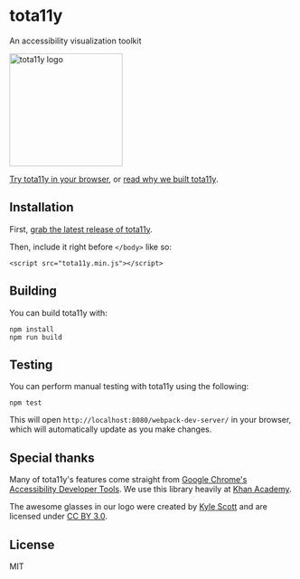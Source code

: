 # tota11y

An accessibility visualization toolkit

<img src="http://khan.github.io/tota11y/img/tota11y-logo.png" alt="tota11y logo" width="200">

[Try tota11y in your browser](http://khan.github.io/tota11y/#Try-it), or
[read why we built tota11y](http://engineering.khanacademy.org/posts/tota11y.htm).

## Installation

First, [grab the latest release of tota11y](https://github.com/Khan/tota11y/releases/latest).

Then, include it right before `</body>` like so:

```
<script src="tota11y.min.js"></script>
```

## Building

You can build tota11y with:

```
npm install
npm run build
```

## Testing

You can perform manual testing with tota11y using the following:

```
npm test
```

This will open `http://localhost:8080/webpack-dev-server/` in your browser,
which will automatically update as you make changes.

## Special thanks

Many of tota11y's features come straight from [Google Chrome's Accessibility Developer Tools](https://github.com/GoogleChrome/accessibility-developer-tools). We use this library heavily at [Khan Academy](http://khanacademy.org).

The awesome glasses in our logo were created by [Kyle Scott](https://thenounproject.com/Kyle/) and are licensed under [CC BY 3.0](http://creativecommons.org/licenses/by/3.0/us/legalcode).

## License

MIT
